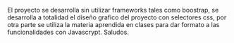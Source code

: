 El proyecto se desarrolla sin utilizar frameworks tales como boostrap, se desarrolla a totalidad el diseño grafico del proyecto con selectores css, por otra parte se utiliza la materia aprendida en clases para dar formato a las funcionalidades con Javascrypt.
Saludos.